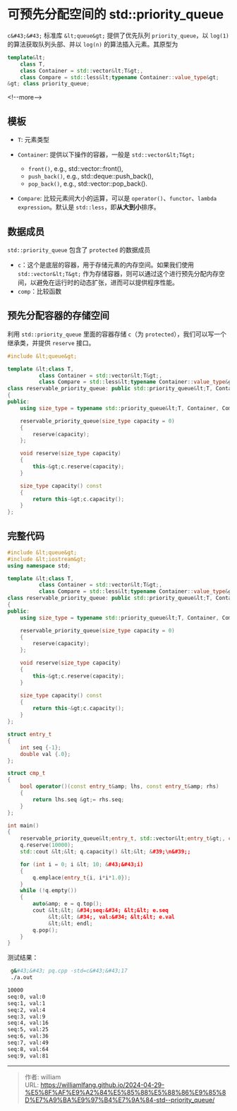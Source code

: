 # 可预先分配空间的 std::priority_queue


`c&#43;&#43;` 标准库 `&lt;queue&gt;` 提供了优先队列 `priority_queue`，以 `log(1)` 的算法获取队列头部、并以 `log(n)` 的算法插入元素。其原型为

```c&#43;&#43;
template&lt;
    class T,
    class Container = std::vector&lt;T&gt;,
    class Compare = std::less&lt;typename Container::value_type&gt;
&gt; class priority_queue;
```

&lt;!--more--&gt;

## 模板

- `T`: 元素类型

- `Container`: 提供以下操作的容器，一般是 `std::vector&lt;T&gt;`

    - `front()`, e.g., std::vector::front(),
    - `push_back()`, e.g., std::deque::push_back(),
    - `pop_back()`, e.g., std::vector::pop_back().

- `Compare`: 比较元素间大小的运算，可以是 `operator()`、`functor`、`lambda expression`。默认是 `std::less`，即**从大到小**排序。

## 数据成员

`std::priority_queue` 包含了 `protected` 的数据成员

- `c`：这个是底层的容器，用于存储元素的内存空间。如果我们使用 `std::vector&lt;T&gt;` 作为存储容器，则可以通过这个进行预先分配内存空间，以避免在运行时的动态扩张，进而可以提供程序性能。
- `comp`：比较函数

## 预先分配容器的存储空间

利用 `std::priority_queue` 里面的容器存储 `c`（为 `protected`），我们可以写一个继承类，并提供 `reserve` 接口。

```c&#43;&#43;
#include &lt;queue&gt;

template &lt;class T,
          class Container = std::vector&lt;T&gt;,
          class Compare = std::less&lt;typename Container::value_type&gt;&gt;
class reservable_priority_queue: public std::priority_queue&lt;T, Container, Compare&gt;
{
public:
    using size_type = typename std::priority_queue&lt;T, Container, Compare&gt;::size_type;

    reservable_priority_queue(size_type capacity = 0)
    {
        reserve(capacity);
    };

    void reserve(size_type capacity)
    {
        this-&gt;c.reserve(capacity);
    }

    size_type capacity() const
    {
        return this-&gt;c.capacity();
    }
};
```

## 完整代码

```c&#43;&#43;
#include &lt;queue&gt;
#include &lt;iostream&gt;
using namespace std;

template &lt;class T,
          class Container = std::vector&lt;T&gt;,
          class Compare = std::less&lt;typename Container::value_type&gt;&gt;
class reservable_priority_queue: public std::priority_queue&lt;T, Container, Compare&gt;
{
public:
    using size_type = typename std::priority_queue&lt;T, Container, Compare&gt;::size_type;

    reservable_priority_queue(size_type capacity = 0)
    {
        reserve(capacity);
    };

    void reserve(size_type capacity)
    {
        this-&gt;c.reserve(capacity);
    }

    size_type capacity() const
    {
        return this-&gt;c.capacity();
    }
};

struct entry_t
{
    int seq {-1};
    double val {.0};
};

struct cmp_t
{
    bool operator()(const entry_t&amp; lhs, const entry_t&amp; rhs)
    {
        return lhs.seq &gt;= rhs.seq;
    }
};

int main()
{
    reservable_priority_queue&lt;entry_t, std::vector&lt;entry_t&gt;, cmp_t&gt; q;
    q.reserve(10000);
    std::cout &lt;&lt; q.capacity() &lt;&lt; &#39;\n&#39;;

    for (int i = 0; i &lt; 10; &#43;&#43;i)
    {
        q.emplace(entry_t{i, i*i*1.0});
    }
    while (!q.empty())
    {
        auto&amp; e = q.top();
        cout &lt;&lt; &#34;seq:&#34; &lt;&lt; e.seq
             &lt;&lt; &#34;, val:&#34; &lt;&lt; e.val
             &lt;&lt; endl;
        q.pop();
    }
}
```

测试结果：
```bash
 g&#43;&#43; pq.cpp -std=c&#43;&#43;17
 ./a.out

10000
seq:0, val:0
seq:1, val:1
seq:2, val:4
seq:3, val:9
seq:4, val:16
seq:5, val:25
seq:6, val:36
seq:7, val:49
seq:8, val:64
seq:9, val:81
```


---

> 作者: william  
> URL: https://williamlfang.github.io/2024-04-29-%E5%8F%AF%E9%A2%84%E5%85%88%E5%88%86%E9%85%8D%E7%A9%BA%E9%97%B4%E7%9A%84-std--priority_queue/  


